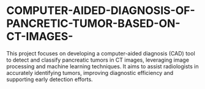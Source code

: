 # COMPUTER-AIDED-DIAGNOSIS-OF-PANCRETIC-TUMOR-BASED-ON-CT-IMAGES-
This project focuses on developing a computer-aided diagnosis (CAD) tool to detect and classify pancreatic tumors in CT images, leveraging image processing and machine learning techniques. It aims to assist radiologists in accurately identifying tumors, improving diagnostic efficiency and supporting early detection efforts.
